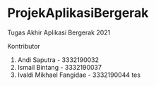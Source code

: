 # ProjekAplikasiBergerak
Tugas Akhir Aplikasi Bergerak 2021

Kontributor 
1. Andi Saputra - 3332190032
2. Ismail Bintang - 3332190037
3. Ivaldi Mikhael Fangidae - 3332190044
tes
